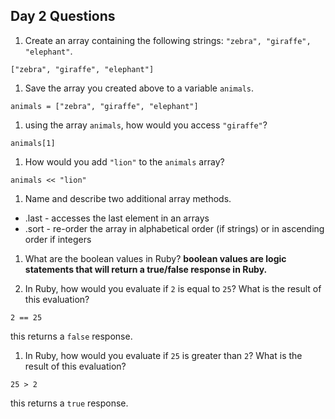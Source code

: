 ## Day 2 Questions

1. Create an array containing the following strings: `"zebra", "giraffe", "elephant"`.
```
["zebra", "giraffe", "elephant"]
```

1. Save the array you created above to a variable `animals`.
```
animals = ["zebra", "giraffe", "elephant"]
```
1. using the array `animals`, how would you access `"giraffe"`?
```
animals[1]
```

1. How would you add `"lion"` to the `animals` array?
```
animals << "lion"
```

1. Name and describe two additional array methods.
  - .last - accesses the last element in an arrays
  - .sort - re-order the array in alphabetical order (if strings) or in ascending order if integers

1. What are the boolean values in Ruby? __boolean values are logic statements that will return a true/false response in Ruby.__

1. In Ruby, how would you evaluate if `2` is equal to `25`? What is the result of this evaluation?
```
2 == 25
```
this returns a `false` response.
1. In Ruby, how would you evaluate if `25` is greater than `2`? What is the result of this evaluation?
```
25 > 2
```
this returns a `true` response.
